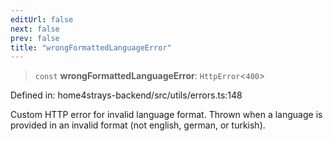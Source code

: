 ```yaml
---
editUrl: false
next: false
prev: false
title: "wrongFormattedLanguageError"
---
```


> `const` **wrongFormattedLanguageError**: `HttpError`\<`400`\>

Defined in: home4strays-backend/src/utils/errors.ts:148

Custom HTTP error for invalid language format.
Thrown when a language is provided in an invalid format (not english, german, or turkish).
